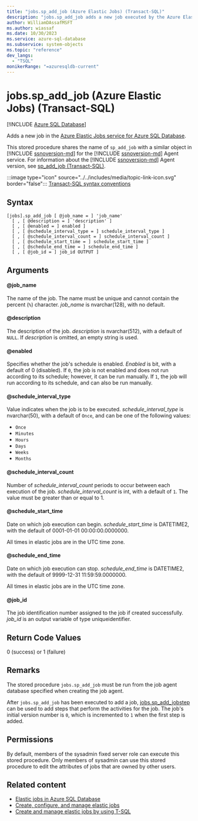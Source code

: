 ```yaml
---
title: "jobs.sp_add_job (Azure Elastic Jobs) (Transact-SQL)"
description: "jobs.sp_add_job adds a new job executed by the Azure Elastic Jobs service for Azure SQL Database."
author: WilliamDAssafMSFT
ms.author: wiassaf
ms.date: 10/30/2023
ms.service: azure-sql-database
ms.subservice: system-objects
ms.topic: "reference"
dev_langs:
  - "TSQL"
monikerRange: "=azuresqldb-current"
---
```

# jobs.sp_add_job (Azure Elastic Jobs) (Transact-SQL)

[!INCLUDE [Azure SQL Database](../../includes/applies-to-version/asdb.md)]

Adds a new job in the [Azure Elastic Jobs service for Azure SQL Database](/azure/azure-sql/database/elastic-jobs-overview?view=azuresql-db&preserve-view=true).

This stored procedure shares the name of `sp_add_job` with a similar object in [!INCLUDE [ssnoversion-md](../../includes/ssnoversion-md.md)] for the [!INCLUDE [ssnoversion-md](../../includes/ssnoversion-md.md)] Agent service. For information about the [!INCLUDE [ssnoversion-md](../../includes/ssnoversion-md.md)] Agent version, see [sp_add_job (Transact-SQL)](sp-add-job-transact-sql.md).

:::image type="icon" source="../../includes/media/topic-link-icon.svg" border="false"::: [Transact-SQL syntax conventions](../../t-sql/language-elements/transact-sql-syntax-conventions-transact-sql.md)

## Syntax
  
```syntaxsql
[jobs].sp_add_job [ @job_name = ] 'job_name'  
  [ , [ @description = ] 'description' ]
  [ , [ @enabled = ] enabled ]
  [ , [ @schedule_interval_type = ] schedule_interval_type ]  
  [ , [ @schedule_interval_count = ] schedule_interval_count ]
  [ , [ @schedule_start_time = ] schedule_start_time ]
  [ , [ @schedule_end_time = ] schedule_end_time ]
  [ , [ @job_id = ] job_id OUTPUT ]
```

## Arguments

#### @job_name

The name of the job. The name must be unique and cannot contain the percent (`%`) character. *job_name* is nvarchar(128), with no default.

#### @description

The description of the job. *description* is nvarchar(512), with a default of `NULL`. If *description* is omitted, an empty string is used.

#### @enabled

Specifies whether the job's schedule is enabled. *Enabled* is bit, with a default of 0 (disabled). If `0`, the job is not enabled and does not run according to its schedule; however, it can be run manually. If `1`, the job will run according to its schedule, and can also be run manually.

#### @schedule_interval_type

Value indicates when the job is to be executed. *schedule_interval_type* is nvarchar(50), with a default of `Once`, and can be one of the following values:

- `Once`
- `Minutes`
- `Hours`
- `Days`
- `Weeks`
- `Months`

#### @schedule_interval_count

Number of *schedule_interval_count* periods to occur between each execution of the job. *schedule_interval_count* is int, with a default of `1`. The value must be greater than or equal to 1.

#### @schedule_start_time

Date on which job execution can begin. *schedule_start_time* is DATETIME2, with the default of 0001-01-01 00:00:00.0000000.

All times in elastic jobs are in the UTC time zone.

#### @schedule_end_time

Date on which job execution can stop. *schedule_end_time* is DATETIME2, with the default of 9999-12-31 11:59:59.0000000.

All times in elastic jobs are in the UTC time zone.

#### @job_id

The job identification number assigned to the job if created successfully. *job_id* is an output variable of type uniqueidentifier.

## Return Code Values

0 (success) or 1 (failure)

## Remarks

The stored procedure `jobs.sp_add_job` must be run from the job agent database specified when creating the job agent.

After `jobs.sp_add_job` has been executed to add a job, [jobs.sp_add_jobstep](sp-add-jobstep-elastic-jobs-transact-sql.md) can be used to add steps that perform the activities for the job. The job's initial version number is `0`, which is incremented to `1` when the first step is added.

## Permissions

By default, members of the sysadmin fixed server role can execute this stored procedure. Only members of sysadmin can use this stored procedure to edit the attributes of jobs that are owned by other users.

## Related content

- [Elastic jobs in Azure SQL Database](/azure/azure-sql/database/elastic-jobs-overview?view=azuresql-db&preserve-view=true)
- [Create, configure, and manage elastic jobs](/azure/azure-sql/database/elastic-jobs-tutorial?view=azuresql-db&preserve-view=true)
- [Create and manage elastic jobs by using T-SQL](/azure/azure-sql/database/elastic-jobs-tsql-create-manage?view=azuresql-db&preserve-view=true)
